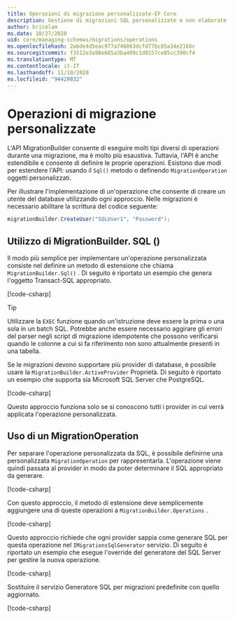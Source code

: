 ```yaml
---
title: Operazioni di migrazione personalizzate-EF Core
description: Gestione di migrazioni SQL personalizzate e non elaborate per la gestione dello schema del database con Entity Framework Core
author: bricelam
ms.date: 10/27/2020
uid: core/managing-schemas/migrations/operations
ms.openlocfilehash: 2abde4d5eac977a746863dcfd77bc85a34e2166c
ms.sourcegitcommit: f3512e3a98e685a3ba409c1d0157ce85cc390cf4
ms.translationtype: MT
ms.contentlocale: it-IT
ms.lasthandoff: 11/10/2020
ms.locfileid: "94429832"
---
```

# <a name="custom-migrations-operations"></a>Operazioni di migrazione personalizzate

L'API MigrationBuilder consente di eseguire molti tipi diversi di operazioni durante una migrazione, ma è molto più esaustiva. Tuttavia, l'API è anche estendibile e consente di definire le proprie operazioni. Esistono due modi per estendere l'API: usando il `Sql()` metodo o definendo `MigrationOperation` oggetti personalizzati.

Per illustrare l'implementazione di un'operazione che consente di creare un utente del database utilizzando ogni approccio. Nelle migrazioni è necessario abilitare la scrittura del codice seguente:

```csharp
migrationBuilder.CreateUser("SQLUser1", "Password");
```

## <a name="using-migrationbuildersql"></a>Utilizzo di MigrationBuilder. SQL ()

Il modo più semplice per implementare un'operazione personalizzata consiste nel definire un metodo di estensione che chiama `MigrationBuilder.Sql()` . Di seguito è riportato un esempio che genera l'oggetto Transact-SQL appropriato.

[!code-csharp[](../../../../samples/core/Schemas/Migrations/CustomOperationSql.cs#snippet_CustomOperationSql)]

> [!TIP]
> Utilizzare la `EXEC` funzione quando un'istruzione deve essere la prima o una sola in un batch SQL. Potrebbe anche essere necessario aggirare gli errori del parser negli script di migrazione idempotente che possono verificarsi quando le colonne a cui si fa riferimento non sono attualmente presenti in una tabella.

Se le migrazioni devono supportare più provider di database, è possibile usare la `MigrationBuilder.ActiveProvider` Proprietà. Di seguito è riportato un esempio che supporta sia Microsoft SQL Server che PostgreSQL.

[!code-csharp[](../../../../samples/core/Schemas/Migrations/CustomOperationMultiSql.cs#snippet_CustomOperationMultiSql)]

Questo approccio funziona solo se si conoscono tutti i provider in cui verrà applicata l'operazione personalizzata.

## <a name="using-a-migrationoperation"></a>Uso di un MigrationOperation

Per separare l'operazione personalizzata da SQL, è possibile definirne una personalizzata `MigrationOperation` per rappresentarla. L'operazione viene quindi passata al provider in modo da poter determinare il SQL appropriato da generare.

[!code-csharp[](../../../../samples/core/Schemas/Migrations/CustomOperation.cs#snippet_CreateUserOperation)]

Con questo approccio, il metodo di estensione deve semplicemente aggiungere una di queste operazioni a `MigrationBuilder.Operations` .

[!code-csharp[](../../../../samples/core/Schemas/Migrations/CustomOperation.cs#snippet_MigrationBuilderExtension)]

Questo approccio richiede che ogni provider sappia come generare SQL per questa operazione nel `IMigrationsSqlGenerator` servizio. Di seguito è riportato un esempio che esegue l'override del generatore del SQL Server per gestire la nuova operazione.

[!code-csharp[](../../../../samples/core/Schemas/Migrations/CustomOperation.cs#snippet_MigrationsSqlGenerator)]

Sostituire il servizio Generatore SQL per migrazioni predefinite con quello aggiornato.

[!code-csharp[](../../../../samples/core/Schemas/Migrations/CustomOperation.cs#snippet_OnConfiguring)]
